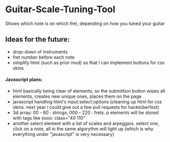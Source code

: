 # Guitar-Scale-Tuning-Tool
Shows which note is on which fret, depending on how you tuned your guitar

## Ideas for the future:
- drop-down of instruments
- fret number before each note
- simplify html (such as prior mod) so that I can implement buttons for css skins
#### Javascript plans:
  - html basically being clear of elements, so the submittion button wipes all elements, creates new unique ones, places them on the page
  - javascript handling html's input:select:options (cleaning up html for css skins. next year i could give out a few pull requests for hacktoberfest)
  - 3d array: 00 - 60 : strings, 000 - 220 : frets. p elements will be stored with tags like sooo: class="40 110"
  - another select element with a list of scales and arpeggios. select one, click on a note, all in the same algorythm will light up (which is why everything under "javascript" is very necessary)

